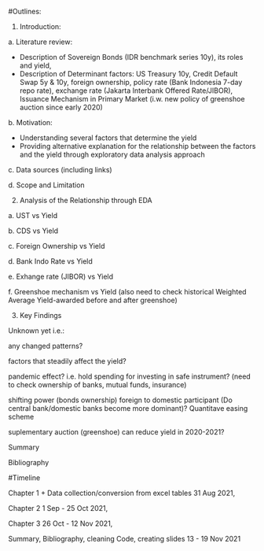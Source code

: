 #Outlines:

1. Introduction:

a. Literature review:
- Description of Sovereign Bonds (IDR benchmark series 10y), its roles and yield,
- Description of Determinant factors:
US Treasury 10y, Credit Default Swap 5y & 10y, foreign ownership, policy rate (Bank Indonesia 7-day repo rate), exchange rate (Jakarta Interbank Offered Rate/JIBOR), Issuance Mechanism in Primary Market (i.w. new policy of greenshoe auction since early 2020)

b. Motivation: 
- Understanding several factors that determine the yield
- Providing alternative explanation for the relationship between the factors and the yield through exploratory data analysis approach

c. Data sources (including links)

d. Scope and Limitation

2. Analysis of the Relationship through EDA

a. UST vs Yield

b. CDS vs Yield

c. Foreign Ownership vs Yield

d. Bank Indo Rate vs Yield

e. Exhange rate (JIBOR) vs Yield

f. Greenshoe mechanism vs Yield (also need to check historical Weighted Average Yield-awarded before and after greenshoe)

3. Key Findings

Unknown yet
i.e.: 

any changed patterns?

factors that steadily affect the yield?

pandemic effect? i.e. hold spending for investing in safe instrument? (need to check ownership of banks, mutual funds, insurance) 

shifting power (bonds ownership) foreign to domestic participant (Do central bank/domestic banks become more dominant)? Quantitave easing scheme

suplementary auction (greenshoe) can reduce yield in 2020-2021?


Summary

Bibliography


#Timeline

Chapter 1 + Data collection/conversion from excel tables 31 Aug 2021,

Chapter 2 1 Sep - 25 Oct 2021,

Chapter 3 26 Oct - 12 Nov 2021,

Summary, Bibliography, cleaning Code, creating slides 13 - 19 Nov 2021

